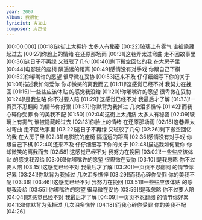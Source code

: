 ```yaml
---
year: 2007
album: 我很忙
lyricist: 方文山
composer: 周杰伦
---
```

[00:00.000]
[00:18]这街上太拥挤 太多人有秘密
[00:22]玻璃上有雾气 谁被隐藏起过去
[00:27]你脸上的情绪 在还原那场雨
[00:31]这巷弄太过弯曲 走不回故事里
[00:36]这日子不再绿 又斑驳了几句
[00:40]剩下搬空回忆的我 在大房子里
[00:44]电影院的座椅 隔遥远的距离
[00:49]感情没有对手戏 你跟自己下棋
[00:52]你嘟嘴许的愿望 很卑微在妥协
[00:53]还来不及 仔仔细细写下你的关于
[01:01]描述我如何爱你 你却微笑的离我而去
[01:11]!这感觉已经不对 我努力在挽回
[01:15]!一些些应该体贴 的感觉我没给
[01:20]!你嘟嘴许的愿望 很卑微在妥协
[01:24]!是我忽略 你不过要人陪
[01:29]!这感觉已经不对 我最后才了解
[01:33]!一页页不忍翻阅 的情节你好累
[01:37]!你默背为我掉过 几次泪多憔悴
[01:42]!而我心碎你受罪 你的美我不配
[01:50]
[02:04]这街上太拥挤 太多人有秘密
[02:09]玻璃上有雾气 谁被隐藏起过去
[02:13]你脸上的情绪 在还原那场雨
[02:18]这巷弄太过弯曲 走不回故事里
[02:22]这日子不再绿 又斑驳了几句
[02:26]剩下搬空回忆的我 在大房子里
[02:31]电影院的座椅 隔遥远的距离
[02:35]感情没有对手戏 你跟自己下棋
[02:40]还来不及 仔仔细细写下你的关于
[02:48]描述我如何爱你 你却微笑的离我而去
[02:58]!这感觉已经不对 我努力在挽回
[03:02]!一些些应该体贴 的感觉我没给
[03:06]!你嘟嘴许的愿望 很卑微在妥协
[03:10]!是我忽略 你不过要人陪
[03:15]!这感觉已经不对 我最后才了解
[03:20]!一页页不忍翻阅 的情节你好累
[03:24]!你默背为我掉过 几次泪多憔悴
[03:29]!而我心碎你受罪 你的美我不配
[03:36]
[03:46]!这感觉已经不对 我努力在挽回
[03:51]!一些些应该体贴 的感觉我没给
[03:55]!你嘟嘴许的愿望 很卑微在妥协
[03:59]!是我忽略 你不过要人陪
[04:04]!这感觉已经不对 我最后才了解
[04:09]!一页页不忍翻阅 的情节你好累
[04:13]!你默背为我掉过 几次泪多憔悴
[04:18]!而我心碎你受罪 你的美我不配
[04:26]